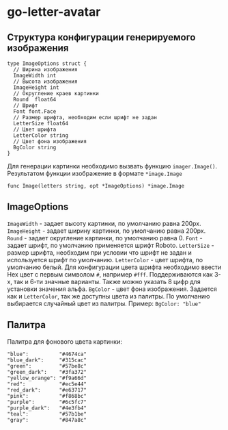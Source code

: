# go-letter-avatar
## Структура конфигурации генерируемого изображения
```
type ImageOptions struct {
  // Ширина изображения
  ImageWidth int
  // Высота изображения
  ImageHeight int
  // Округление краев картинки
  Round  float64
  // Шрифт
  Font font.Face
  // Размер шрифта, необходим если шрифт не задан
  LetterSize float64
  // Цвет шрифта
  LetterColor string
  // Цвет фона изображения
  BgColor string
}

```
Для генерации картинки необходимо вызвать функцию `imager.Image()`.
Результатом функции изображение в формате `*image.Image `
```
func Image(letters string, opt *ImageOptions) *image.Image
```
## ImageOptions
`ImageWidth` - задает высоту картинки, по умолчанию равна 200px.
`ImageHeight` - задает ширину картинки, по умолчанию равна 200px.
`Round` - задает округление картинки, по умолчанию равна 0.
`Font` - задает шрифт, по умолчанию применяется шрифт Roboto.
`LetterSize` - размер шрифта, необходим при условии что шрифт не задан и используется шрифт по умолчанию.
`LetterColor` - цвет шрифта, по умолчанию белый. Для конфигурации цвета шрифта необходимо ввести Hex цвет с первым символом `#`, например `#fff`. Поддерживаются как 3-x, так и 6-ти значные варианты. Также можно указать 8 цифр для установки значения альфа.
`BgColor` - цвет фона изображения. Задается как и `LetterColor`, так же доступны цвета из палитры. По умолчанию выбирается случайный цвет из палитры. Пример: `BgColor: "blue"`
## Палитра
Палитра для фонового цвета картинки:
```
"blue":          "#4674ca"
"blue_dark":     "#315cac"
"green":         "#57be8c"
"green_dark":    "#3fa372"
"yellow_orange": "#f9a66d"
"red":           "#ec5e44"
"red_dark":      "#e63717"
"pink":          "#f868bc"
"purple":        "#6c5fc7"
"purple_dark":   "#4e3fb4"
"teal":          "#57b1be"
"gray":          "#847a8c"
```
